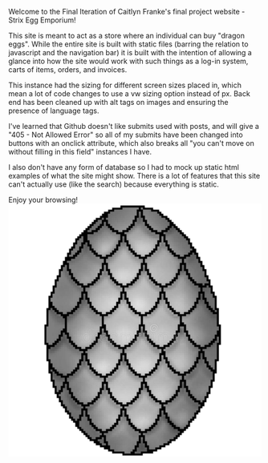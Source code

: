 Welcome to the Final Iteration of Caitlyn Franke's final project website - Strix Egg Emporium!

This site is meant to act as a store where an individual can buy "dragon eggs". While the entire site is built with static files (barring the relation to javascript and the navigation bar) it is built with the intention of allowing a glance into how the site would work with such things as a log-in system, carts of items, orders, and invoices.

This instance had the sizing for different screen sizes placed in, which mean a lot of code changes to use a vw sizing option instead of px. Back end has been cleaned up with alt tags on images and ensuring the presence of language tags.

I've learned that Github doesn't like submits used with posts, and will give a "405 - Not Allowed Error" so all of my submits have been changed into buttons with an onclick attribute, which also breaks all "you can't move on without filling in this field" instances I have.

I also don't have any form of database so I had to mock up static html examples of what the site might show. There is a lot of features that this site can't actually use (like the search) because everything is static.


Enjoy your browsing!
![Screenshot](./images/homeegg.png)
